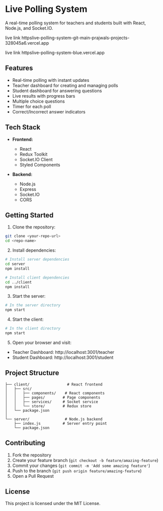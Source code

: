 # Live Polling System

A real-time polling system for teachers and students built with React, Node.js, and Socket.IO.

live link httpslive-polling-system-git-main-prajwals-projects-328045a6.vercel.app

live link httpslive-polling-system-blue.vercel.app


## Features

- Real-time polling with instant updates
- Teacher dashboard for creating and managing polls
- Student dashboard for answering questions
- Live results with progress bars
- Multiple choice questions
- Timer for each poll
- Correct/Incorrect answer indicators

## Tech Stack

- **Frontend:**
  - React
  - Redux Toolkit
  - Socket.IO Client
  - Styled Components

- **Backend:**
  - Node.js
  - Express
  - Socket.IO
  - CORS

## Getting Started

1. Clone the repository:
```bash
git clone <your-repo-url>
cd <repo-name>
```

2. Install dependencies:
```bash
# Install server dependencies
cd server
npm install

# Install client dependencies
cd ../client
npm install
```

3. Start the server:
```bash
# In the server directory
npm start
```

4. Start the client:
```bash
# In the client directory
npm start
```

5. Open your browser and visit:
- Teacher Dashboard: http://localhost:3001/teacher
- Student Dashboard: http://localhost:3001/student

## Project Structure

```
├── client/                 # React frontend
│   ├── src/
│   │   ├── components/    # React components
│   │   ├── pages/        # Page components
│   │   ├── services/     # Socket service
│   │   └── store/        # Redux store
│   └── package.json
│
└── server/                # Node.js backend
    ├── index.js          # Server entry point
    └── package.json
```

## Contributing

1. Fork the repository
2. Create your feature branch (`git checkout -b feature/amazing-feature`)
3. Commit your changes (`git commit -m 'Add some amazing feature'`)
4. Push to the branch (`git push origin feature/amazing-feature`)
5. Open a Pull Request

## License

This project is licensed under the MIT License. 